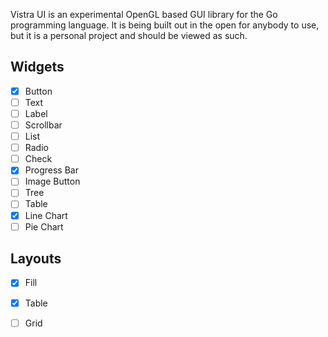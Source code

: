 Vistra UI is an experimental OpenGL based GUI library for the Go programming language. It is being built out in the open for anybody to use, but it is a personal project and should be viewed as such.

## Widgets
- [x] Button
- [ ] Text
- [ ] Label
- [ ] Scrollbar
- [ ] List
- [ ] Radio
- [ ] Check
- [x] Progress Bar
- [ ] Image Button
- [ ] Tree
- [ ] Table
- [x] Line Chart
- [ ] Pie Chart

## Layouts
- [x] Fill
- [x] Table
- [ ] Grid



